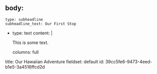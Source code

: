 body:
  - 
    type: subheadline
    subheadline_text: Our First Stop
  - 
    type: text
    content: |
      <p>This is some text.
      </p>
    columns: full
title: Our Hawaiian Adventure
fieldset: default
id: 39cc5fe6-9473-4eed-b1e5-3a4516ffcd2d
